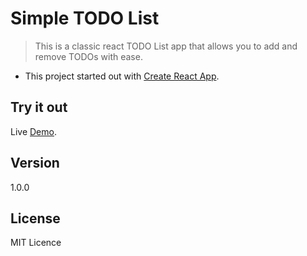 # Simple TODO List
> This is a classic react TODO List app that allows you to add and remove TODOs with ease.

* This project started out with [Create React App](https://github.com/facebook/create-react-app).
## Try it out
Live [Demo]("https//todolist.netlify.com").

## Version
1.0.0
## License
 MIT Licence